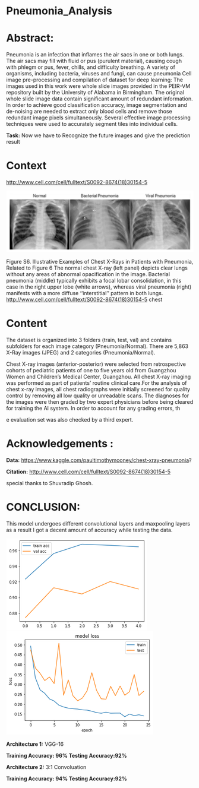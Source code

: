 # Pneumonia_Analysis

# Abstract: 
Pneumonia is an infection that inflames the air sacs in one or both lungs. The air sacs may fill with fluid or pus (purulent material), causing cough with phlegm or pus, fever, chills, and difficulty breathing. A variety of organisms, including bacteria, viruses and fungi, can cause pneumonia
Cell image pre-processing and compilation of dataset for deep learning:  The images used in this work were whole slide images provided in the PEIR-VM repository built by the University of Alabama in Birmingham. The original whole slide image data contain significant amount of redundant information. In order to achieve good classification accuracy, image segmentation and de-noising are needed to extract only blood cells and remove those redundant image pixels simultaneously. Several effective image processing techniques were used to accurately segment tiles into individual cells.

**Task:** Now we have to Recognize the future images and give the prediction result

# Context
http://www.cell.com/cell/fulltext/S0092-8674(18)30154-5

<img src="images/download.png">

Figure S6. Illustrative Examples of Chest X-Rays in Patients with Pneumonia, Related to Figure 6 The normal chest X-ray (left panel) depicts clear lungs without any areas of abnormal opacification in the image. Bacterial pneumonia (middle) typically exhibits a focal lobar consolidation, in this case in the right upper lobe (white arrows), whereas viral pneumonia (right) manifests with a more diffuse ‘‘interstitial’’ pattern in both lungs. http://www.cell.com/cell/fulltext/S0092-8674(18)30154-5
chest

# Content
The dataset is organized into 3 folders (train, test, val) and contains subfolders for each image category (Pneumonia/Normal). There are 5,863 X-Ray images (JPEG) and 2 categories (Pneumonia/Normal).

Chest X-ray images (anterior-posterior) were selected from retrospective cohorts of pediatric patients of one to five years old from Guangzhou Women and Children’s Medical Center, Guangzhou. All chest X-ray imaging was performed as part of patients’ routine clinical care.For the analysis of chest x-ray images, all chest radiographs were initially screened for quality control by removing all low quality or unreadable scans. The diagnoses for the images were then graded by two expert physicians before being cleared for training the AI system. In order to account for any grading errors, th

e evaluation set was also checked by a third expert.

# Acknowledgements :
**Data:** https://www.kaggle.com/paultimothymooney/chest-xray-pneumonia?

**Citation:** http://www.cell.com/cell/fulltext/S0092-8674(18)30154-5

special thanks to Shuvradip Ghosh.

# CONCLUSION:

This model undergoes different convolutional layers and maxpooling layers as a result I got a decent amount of accuracy while testing the data.

<img title="MODEL-1: VGG-16 Architecture" src="images/Data.png">
<img title="MODEL-2: 3:1 Convolution Architecture" src="images/model2.png">
 
**Architecture 1:** VGG-16

**Training Accuracy: 96%
Testing Accuracy:92%**

**Architecture 2:** 3:1 Convoluation

**Training Accuracy: 94%
Testing Accuracy:92%**


